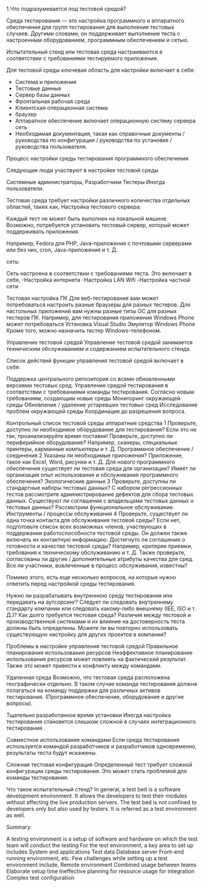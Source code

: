 1.Что подразумевается под тестовой средой?

Среда тестирования — это настройка программного и аппаратного обеспечения для групп тестирования для выполнения тестовых случаев. Другими словами, он поддерживает выполнение теста с настроенным оборудованием, программным обеспечением и сетью.

Испытательный стенд или тестовая среда настраиваются в соответствии с требованиями тестируемого приложения. 

Для тестовой среды ключевая область для настройки включает в себя:

- Система и приложения
- Тестовые данные
- Сервер базы данных
- Фронтальная рабочая среда
- Клиентская операционная система
- браузер
- Аппаратное обеспечение включает операционную систему сервера
сеть
- Необходимая документация, такая как справочные документы / руководства по конфигурации / руководства по установке / руководства пользователя.

Процесс настройки среды тестирования программного обеспечения

Следующие люди участвуют в настройке тестовой среды

Системные администраторы,
Разработчики
Тестеры
Иногда пользователи.


Тестовая среда требует настройки различного количества отдельных областей, таких как,
Настройка тестового сервера:

Каждый тест не может быть выполнен на локальной машине. Возможно, потребуется установить тестовый сервер, который может поддерживать приложения.

Например, Fedora для PHP, Java-приложения с почтовыми серверами или без них, cron, Java-приложения и т. Д.

сеть:

Сеть настроена в соответствии с требованиями теста. Это включает в себя,
-Настройка интернета
-Настройка LAN Wifi
-Настройка частной сети

Тестовая настройка ПК
Для веб-тестирования вам может потребоваться настроить разные браузеры для разных тестеров. Для настольных приложений вам нужны разные типы ОС для разных тестеров ПК.
Например, для тестирования приложения Windows Phone может потребоваться
Установка Visual Studio
Эмулятор Windows Phone
Кроме того, можно назначить тестер Windows-телефоном.

Управление тестовой средой
Управление тестовой средой занимается техническим обслуживанием и содержанием испытательного стенда.

Список действий функции управления тестовой средой включает в себя:

Поддержка центрального репозитория со всеми обновленными версиями тестовых сред.
Управление средой тестирования в соответствии с требованиями команды тестирования.
Согласно новым требованиям, создающим новые среды
Мониторинг окружающей среды
Обновление / удаление устаревших тестовых сред
Исследование проблем окружающей среды
Координация до разрешения вопроса.

Контрольный список тестовой среды
аппаратные средства
1	Проверьте, доступно ли необходимое оборудование для тестирования?	Если это не так, проанализируйте время поставки!
 	Проверьте, доступно ли периферийное оборудование?	Например, сканеры, специальные принтеры, карманные компьютеры и т. Д.
Программное обеспечение / соединения
2	Указаны ли необходимые приложения?	Приложение, такое как Excel, Word, рисунки и т. Д.
 	Для нового программного обеспечения существует ли тестовая среда для организации?	Имеет ли организация опыт использования и обслуживания программного обеспечения?
Экологические данные
3	Проверьте, доступны ли стандартные наборы тестовых данных?	С набором регрессионных тестов рассмотрите администрирование дефектов для сбора тестовых данных.
 	Существуют ли соглашения с владельцами тестовых данных о тестовых данных?	Рассмотрим функциональное обслуживание.
Инструменты / процессы обслуживания
4	Проверьте, существует ли одна точка контакта для обслуживания тестовой среды?	Если нет, подготовьте список всех возможных членов, участвующих в поддержании работоспособности тестовой среды. Он должен также включать их контактную информацию.
 	Достигнуто ли соглашение о готовности и качестве тестовой среды?	Например, критерии приемки, требования к техническому обслуживанию и т. Д. Также проверьте, согласованы ли другие / дополнительные атрибуты качества для сред.
 	Все ли участники, вовлеченные в процесс обслуживания, известны?	 

Помимо этого, есть еще несколько вопросов, на которые нужно ответить перед настройкой среды тестирования.

Нужно ли разрабатывать внутреннюю среду тестирования или передавать на аутсорсинг?
Следует ли следовать внутреннему стандарту компании или следовать какому-либо внешнему (IEE, ISO и т. Д.)?
Как долго требуется тестовая среда?
Различия между тестовой и производственной системами и их влияние на достоверность теста должны быть определены.
Можете ли вы повторно использовать существующую настройку для других проектов в компании?


Проблемы в настройке управления тестовой средой
Правильное планирование использования ресурсов
Неэффективное планирование использования ресурсов может повлиять на фактический результат. Также это может привести к конфликту между командами.

Удаленная среда
Возможно, что тестовая среда расположена географически отдельно. В таком случае команда тестирования должна полагаться на команду поддержки для различных активов тестирования. (Программное обеспечение, оборудование и другие вопросы).

Тщательно разработанное время установки
Иногда настройка тестирования становится слишком сложной в случаях интеграционного тестирования .

Совместное использование командами
Если среда тестирования используется командой разработчиков и разработчиков одновременно, результаты теста будут искажены.

Сложная тестовая конфигурация
Определенный тест требует сложной конфигурации среды тестирования. Это может стать проблемой для команды тестирования.

Что такое испытательный стенд?
In general, a test bed is a software development environment. It allows the developers to test their modules without affecting the live production servers. The test bed is not confined to developers only but also used by testers. It is referred as a test environment as well.

Summary:

A testing environment is a setup of software and hardware on which the test team will conduct the testing
For the test environment, a key area to set up includes
System and applications
Test data
Database server
Front-end running environment, etc.
Few challenges while setting up a test environment include,
Remote environment
Combined usage between teams
Elaborate setup time
Ineffective planning for resource usage for integration
Complex test configuration
